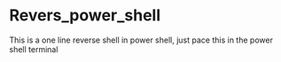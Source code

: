 # Revers_power_shell

This is a one line reverse shell in power shell, just pace this in the power shell terminal 
